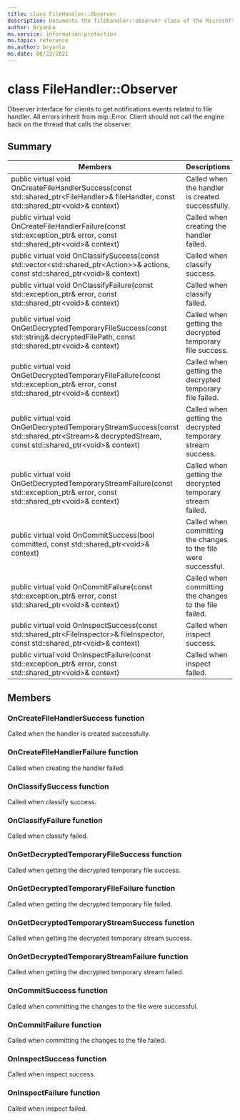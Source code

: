 ```yaml
---
title: class FileHandler::Observer 
description: Documents the filehandler::observer class of the Microsoft Information Protection (MIP) SDK.
author: BryanLa
ms.service: information-protection
ms.topic: reference
ms.author: bryanla
ms.date: 08/23/2021
---
```


# class FileHandler::Observer 
Observer interface for clients to get notifications events related to file handler.
All errors inherit from mip::Error. 
Client should not call the engine back on the thread that calls the observer.
  
## Summary
 Members                        | Descriptions                                
--------------------------------|---------------------------------------------
public virtual void OnCreateFileHandlerSuccess(const std::shared_ptr\<FileHandler\>& fileHandler, const std::shared_ptr\<void\>& context)  |  Called when the handler is created successfully.
public virtual void OnCreateFileHandlerFailure(const std::exception_ptr& error, const std::shared_ptr\<void\>& context)  |  Called when creating the handler failed.
public virtual void OnClassifySuccess(const std::vector\<std::shared_ptr\<Action\>\>& actions, const std::shared_ptr\<void\>& context)  |  Called when classify success.
public virtual void OnClassifyFailure(const std::exception_ptr& error, const std::shared_ptr\<void\>& context)  |  Called when classify failed.
public virtual void OnGetDecryptedTemporaryFileSuccess(const std::string& decryptedFilePath, const std::shared_ptr\<void\>& context)  |  Called when getting the decrypted temporary file success.
public virtual void OnGetDecryptedTemporaryFileFailure(const std::exception_ptr& error, const std::shared_ptr\<void\>& context)  |  Called when getting the decrypted temporary file failed.
public virtual void OnGetDecryptedTemporaryStreamSuccess(const std::shared_ptr\<Stream\>& decryptedStream, const std::shared_ptr\<void\>& context)  |  Called when getting the decrypted temporary stream success.
public virtual void OnGetDecryptedTemporaryStreamFailure(const std::exception_ptr& error, const std::shared_ptr\<void\>& context)  |  Called when getting the decrypted temporary stream failed.
public virtual void OnCommitSuccess(bool committed, const std::shared_ptr\<void\>& context)  |  Called when committing the changes to the file were successful.
public virtual void OnCommitFailure(const std::exception_ptr& error, const std::shared_ptr\<void\>& context)  |  Called when committing the changes to the file failed.
public virtual void OnInspectSuccess(const std::shared_ptr\<FileInspector\>& fileInspector, const std::shared_ptr\<void\>& context)  |  Called when inspect success.
public virtual void OnInspectFailure(const std::exception_ptr& error, const std::shared_ptr\<void\>& context)  |  Called when inspect failed.
  
## Members
  
### OnCreateFileHandlerSuccess function
Called when the handler is created successfully.
  
### OnCreateFileHandlerFailure function
Called when creating the handler failed.
  
### OnClassifySuccess function
Called when classify success.
  
### OnClassifyFailure function
Called when classify failed.
  
### OnGetDecryptedTemporaryFileSuccess function
Called when getting the decrypted temporary file success.
  
### OnGetDecryptedTemporaryFileFailure function
Called when getting the decrypted temporary file failed.
  
### OnGetDecryptedTemporaryStreamSuccess function
Called when getting the decrypted temporary stream success.
  
### OnGetDecryptedTemporaryStreamFailure function
Called when getting the decrypted temporary stream failed.
  
### OnCommitSuccess function
Called when committing the changes to the file were successful.
  
### OnCommitFailure function
Called when committing the changes to the file failed.
  
### OnInspectSuccess function
Called when inspect success.
  
### OnInspectFailure function
Called when inspect failed.